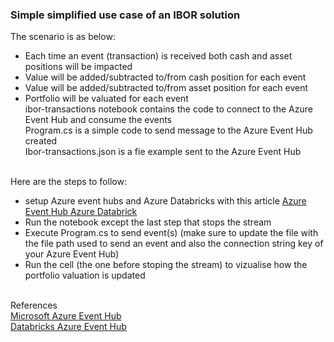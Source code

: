 ### Simple simplified use case of an IBOR solution
The scenario is as below:
* Each time an event (transaction) is received both cash and asset positions will be impacted
* Value will be added/subtracted to/from cash position for each event
* Value will be added/subtracted to/from asset position for each event
* Portfolio will be valuated for each event
<br> ibor-transactions notebook contains the code to connect to the Azure Event Hub and consume the events
<br> Program.cs is a simple code to send message to the Azure Event Hub created
<br> Ibor-transactions.json is a fie example sent to the Azure Event Hub

<br>Here are the steps to follow:
* setup Azure event hubs and Azure Databricks with this article [Azure Event Hub Azure Databrick](https://medium.com/@tiwesley/azure-event-hubs-azure-databricks-2e3dc5389b0d)
* Run the notebook except the last step that stops the stream
* Execute Program.cs to send event(s) (make sure to update the file with the file path used to send an event and also the connection string key of your Azure Event Hub)
* Run the cell (the one before stoping the stream) to vizualise how the portfolio valuation is updated

<br> References
<br>[Microsoft Azure Event Hub](https://docs.microsoft.com/en-us/azure/event-hubs/event-hubs-dotnet-standard-getstarted-send)
<br>[Databricks Azure Event Hub](https://docs.databricks.com/spark/latest/structured-streaming/streaming-event-hubs.html)
